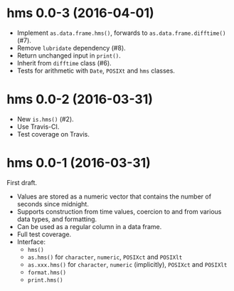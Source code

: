 # hms 0.0-3 (2016-04-01)

- Implement `as.data.frame.hms()`, forwards to `as.data.frame.difftime()` (#7).
- Remove `lubridate` dependency (#8).
- Return unchanged input in `print()`.
- Inherit from `difftime` class (#6).
- Tests for arithmetic with `Date`, `POSIXt` and `hms` classes.


# hms 0.0-2 (2016-03-31)

- New `is.hms()` (#2).
- Use Travis-CI.
- Test coverage on Travis.


# hms 0.0-1 (2016-03-31)

First draft.

- Values are stored as a numeric vector that contains the number of seconds
  since midnight.
- Supports construction from time values, coercion to and from various data
  types, and formatting.
- Can be used as a regular column in a data frame.
- Full test coverage.
- Interface:
    - `hms()`
    - `as.hms()` for `character`, `numeric`, `POSIXct` and `POSIXlt`
    - `as.xxx.hms()` for `character`, `numeric` (implicitly), `POSIXct` and
      `POSIXlt`
    - `format.hms()`
    - `print.hms()`
